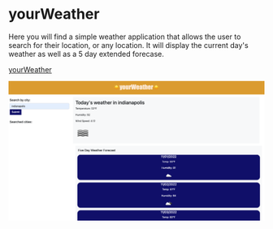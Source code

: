# yourWeather

Here you will find a simple weather application that allows the user to search for their location, or any location. It will display the current day's weather as well as a 5 day extended forecase.






[yourWeather](https://ryc2014.github.io/scheduling-app/)

![Screenshot one](/assets/images/Screen%20Shot%202022-11-01%20at%209.20.40%20AM.png "Screenshot one") 



